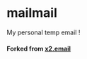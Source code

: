 # mailmail

My personal temp email !

#### Forked from [x2.email](https://github.com/jessetinell/x2.email)
